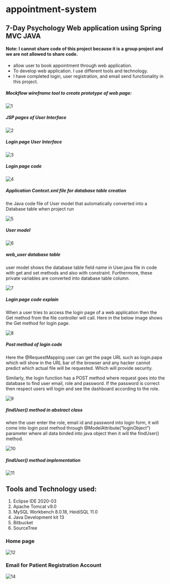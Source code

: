 # appointment-system

## 7-Day Psychology Web application using Spring MVC JAVA

#### Note: I cannot share code of this project because it is a group project and we are not allowed to share code.

- allow user to book appointment through web application.
- To develop web application. I use different tools and technology.
- I have completed login, user registration, and email send functionality in this project.


##### Mockflow wireframe tool to create prototype of web page:

![1](https://user-images.githubusercontent.com/85042722/132343996-cf7465be-9bc5-4924-8157-e0698d0d296c.png)

##### JSP pages of User Interface

![2](https://user-images.githubusercontent.com/85042722/132344162-77f132df-b1e1-4d18-9e28-d998c131aa74.jpg)

##### Login page User Interface

![3](https://user-images.githubusercontent.com/85042722/132344304-8b4a6a31-e02d-4c2a-af12-ef33bf262b85.jpg)

##### Login page code

![4](https://user-images.githubusercontent.com/85042722/132344440-6440eba8-9afa-42e0-94f6-34f18084e69a.jpg)

##### Application Context.xml file for database table creation
 
the Java code file of User model that automatically converted into a Database table when project run

![5](https://user-images.githubusercontent.com/85042722/132344577-51bbaf7a-99f0-4896-881e-09ce688cbcf5.jpg)

##### User model

![6](https://user-images.githubusercontent.com/85042722/132344816-dd141fa1-2631-40b6-a297-4fd55d45a410.jpg)

##### web_user database table

user model shows the database table field name in User.java file in code with get and set methods and also with constraint. Furthermore, these private variables are converted into database table column.

![7](https://user-images.githubusercontent.com/85042722/132345014-10071a59-ea25-43ff-a7f5-8eb75060183e.jpg)


##### Login page code explain

When a user tries to access the login page of a web application then the Get method from the file controller will call. Here in the below image shows the Get method for login page.

![8](https://user-images.githubusercontent.com/85042722/132345275-5d0430e7-e5fc-4548-b867-3dcfd963f549.jpg)

##### Post method of login code

Here the @RequestMapping user can get the page URL such as login.papa which will show in the URL bar of the browser and any hacker cannot predict which actual file will be requested. Which will provide security.

Similarly, the login function has a POST method where request goes into the database to find user email, role and password. If the password is correct then respect users will login and see the dashboard according to the role.

![9](https://user-images.githubusercontent.com/85042722/132345489-b5cae994-9f8f-4d3b-b2ad-b5f56ae4c3cb.jpg)


##### findUser() method in abstract class

when the user enter the role, email id and password into login form, it will come into login post method through @ModelAttribute(“loginObject”) parameter where all data binded into java object then it will the findUser() method.

![10](https://user-images.githubusercontent.com/85042722/132345791-094f99c1-c99f-4f72-aff1-dc156672f4fb.jpg)

##### findUser() method implementation

![11](https://user-images.githubusercontent.com/85042722/132345892-5430b5e0-316e-4787-9348-20a31cc5d646.jpg)


## Tools and Technology used:

1. Eclipse IDE 2020-03 
2. Apache Tomcat v9.0
3. MySQL Workbench 8.0.18, HeidiSQL 11.0
4. Java Development kit 13
5.  Bitbucket
6.  SourceTree

### Home page 

![12](https://user-images.githubusercontent.com/85042722/132346341-06fb11c2-d73c-42c0-8c45-f0f2ba795b22.jpg)


### Email for Patient Registration Account

![14](https://user-images.githubusercontent.com/85042722/132346486-f3a01d9e-903d-421b-98bb-fccb708d9357.jpg)


